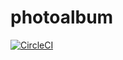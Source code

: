 # photoalbum

[![CircleCI](https://dl.circleci.com/status-badge/img/gh/abhigan/photoalbum/tree/main.svg?style=svg&circle-token=9ff7efe023a318b14ffc2aa8a755f401aabc42d2)](https://dl.circleci.com/status-badge/redirect/gh/abhigan/photoalbum/tree/main)
